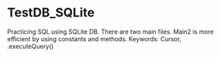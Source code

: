 # TestDB_SQLite
Practicing SQL using SQLite DB. There are two main files. Main2 is more efficient by using constants and methods. Keywords: Cursor, .executeQuery()
